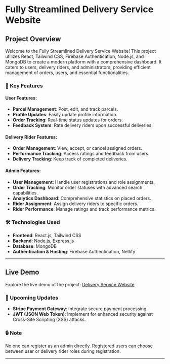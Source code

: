 # Fully Streamlined Delivery Service Website



## Project Overview

Welcome to the Fully Streamlined Delivery Service Website! This project utilizes React, Tailwind CSS, Firebase Authentication, Node.js, and MongoDB to create a modern platform with a comprehensive dashboard. It caters to users, delivery riders, and administrators, providing efficient management of orders, users, and essential functionalities.

### 🌟 Key Features

#### User Features:
- **Parcel Management**: Post, edit, and track parcels.
- **Profile Updates**: Easily update profile information.
- **Order Tracking**: Real-time status updates for orders.
- **Feedback System**: Rate delivery riders upon successful deliveries.

#### Delivery Rider Features:
- **Order Management**: View, accept, or cancel assigned orders.
- **Performance Tracking**: Access ratings and feedback from users.
- **Delivery Tracking**: Keep track of completed deliveries.

#### Admin Features:
- **User Management**: Handle user registrations and role assignments.
- **Order Tracking**: Monitor order statuses with advanced search capabilities.
- **Analytics Dashboard**: Comprehensive statistics on placed orders.
- **Rider Assignment**: Assign delivery riders to specific orders.
- **Rider Performance**: Manage ratings and track performance metrics.

### 🛠 Technologies Used

- **Frontend**: React.js, Tailwind CSS
- **Backend**: Node.js, Express.js
- **Database**: MongoDB
- **Authentication & Hosting**: Firebase Authentication, Netlify

---

## Live Demo

Explore the live demo of the project: [Delivery Service Website](https://majestic-bublanina-b1972f.netlify.app)

### 🚀 Upcoming Updates

- **Stripe Payment Gateway**: Integrate secure payment processing.
- **JWT (JSON Web Token)**: Implement for enhanced security against Cross-Site Scripting (XSS) attacks.

### 🔒 Note

No one can register as an admin directly. Registered users can choose between user or delivery rider roles during registration.

---

